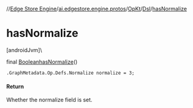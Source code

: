 //[Edge Store Engine](../../../../index.md)/[ai.edgestore.engine.protos](../../index.md)/[OpKt](../index.md)/[Dsl](index.md)/[hasNormalize](has-normalize.md)

# hasNormalize

[androidJvm]\

final [Boolean](https://developer.android.com/reference/kotlin/java/lang/Boolean.html)[hasNormalize](has-normalize.md)()

<code>.GraphMetadata.Op.Defs.Normalize normalize = 3;</code>

#### Return

Whether the normalize field is set.
